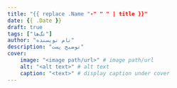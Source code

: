 ```yaml
---
title: "{{ replace .Name "-" " " | title }}"
date: {{ .Date }}
draft: true
tags: ["تگ‌ها"]
author: "نام نویسنده"
description: "توضیح پست"
cover:
    image: "<image path/url>" # image path/url
    alt: "<alt text>" # alt text
    caption: "<text>" # display caption under cover
---
```


